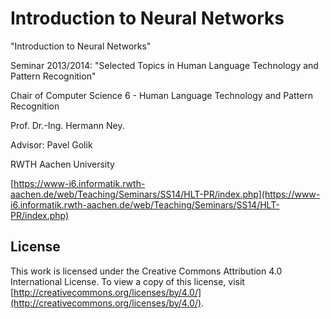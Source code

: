 # Introduction to Neural Networks

"Introduction to Neural Networks"

Seminar 2013/2014: "Selected Topics in Human Language Technology and Pattern Recognition"

Chair of Computer Science 6 - Human Language Technology and Pattern Recognition

Prof. Dr.-Ing. Hermann Ney.

Advisor: Pavel Golik

RWTH Aachen University

[https://www-i6.informatik.rwth-aachen.de/web/Teaching/Seminars/SS14/HLT-PR/index.php](https://www-i6.informatik.rwth-aachen.de/web/Teaching/Seminars/SS14/HLT-PR/index.php)

## License

This work is licensed under the Creative Commons Attribution 4.0 International License. To view a copy of this license, visit [http://creativecommons.org/licenses/by/4.0/](http://creativecommons.org/licenses/by/4.0/).